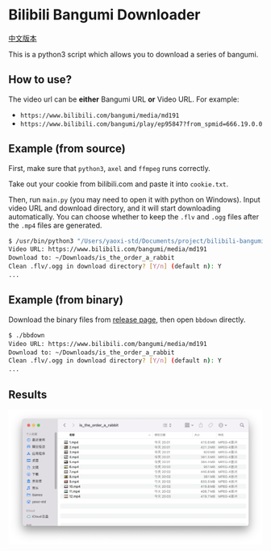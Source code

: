 # Bilibili Bangumi Downloader

[中文版本](https://github.com/yaoxi-std/bilibili-bangumi-downloader/blob/main/readme.zh.md)

This is a python3 script which allows you to download a series of bangumi.

## How to use?

The video url can be **either** Bangumi URL **or** Video URL. For example:
- `https://www.bilibili.com/bangumi/media/md191`
- `https://www.bilibili.com/bangumi/play/ep95847?from_spmid=666.19.0.0`

## Example (from source)

First, make sure that `python3`, `axel` and `ffmpeg` runs correctly.

Take out your cookie from bilibili.com and paste it into `cookie.txt`.

Then, run `main.py` (you may need to open it with python on Windows). Input video URL and download directory, and it will start downloading automatically. You can choose whether to keep the `.flv` and `.ogg` files after the `.mp4` files are generated.

```sh
$ /usr/bin/python3 "/Users/yaoxi-std/Documents/project/bilibili-bangumi-downloader/main.py"
Video URL: https://www.bilibili.com/bangumi/media/md191
Download to: ~/Downloads/is_the_order_a_rabbit
Clean .flv/.ogg in download directory? [Y/n] (default n): Y
...
```

## Example (from binary)

Download the binary files from [release page](https://github.com/yaoxi-std/bilibili-bangumi-downloader/releases), then open `bbdown` directly.

```sh
$ ./bbdown
Video URL: https://www.bilibili.com/bangumi/media/md191
Download to: ~/Downloads/is_the_order_a_rabbit
Clean .flv/.ogg in download directory? [Y/n] (default n): Y
...
```

## Results

![result](img/result.png)
